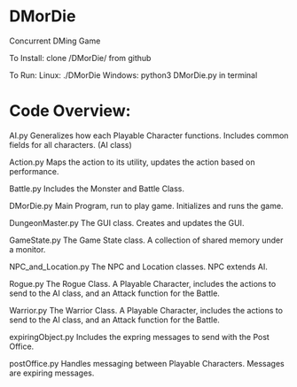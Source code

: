 # DMorDie
Concurrent DMing Game

To Install:
	clone /DMorDie/ from github

To Run:
Linux:
	./DMorDie
Windows:
	python3 DMorDie.py
in terminal

# Code Overview:
AI.py			Generalizes how each Playable Character functions. 
			Includes common fields for all characters. (AI class)

Action.py		Maps the action to its utility, updates the action based on performance.

Battle.py		Includes the Monster and Battle Class.  

DMorDie.py		Main Program, run to play game. Initializes and runs the game. 

DungeonMaster.py	The GUI class. Creates and updates the GUI.

GameState.py		The Game State class. A collection of shared memory under a monitor. 

NPC_and_Location.py	The NPC and Location classes. NPC extends AI. 

Rogue.py		The Rogue Class. A Playable Character, includes the actions to send 
			to the AI class, and an Attack function for the Battle. 

Warrior.py		The Warrior Class. A Playable Character, includes the actions to send 
            		to the AI class, and an Attack function for the Battle. 

expiringObject.py	Includes the expring messages to send with the Post Office. 

postOffice.py		Handles messaging between Playable Characters. Messages are expiring messages.
